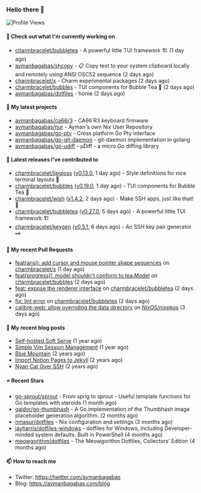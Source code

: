 ### Hello there 👋

![Profile Views](https://komarev.com/ghpvc/?username=aymanbagabas&label=PROFILE+VIEWS)

#### 👷 Check out what I'm currently working on

- [charmbracelet/bubbletea](https://github.com/charmbracelet/bubbletea) - A powerful little TUI framework 🏗 (1 day ago)
- [aymanbagabas/shcopy](https://github.com/aymanbagabas/shcopy) - 📋 Copy text to your system clipboard locally and remotely using ANSI OSC52 sequence (2 days ago)
- [charmbracelet/x](https://github.com/charmbracelet/x) - Charm experimental packages (2 days ago)
- [charmbracelet/bubbles](https://github.com/charmbracelet/bubbles) - TUI components for Bubble Tea 🫧 (2 days ago)
- [aymanbagabas/dotfiles](https://github.com/aymanbagabas/dotfiles) - home (2 days ago)

#### 🌱 My latest projects

- [aymanbagabas/ca66r3](https://github.com/aymanbagabas/ca66r3) - CA66 R3 keyboard firmware
- [aymanbagabas/nur](https://github.com/aymanbagabas/nur) - Ayman&#39;s own Nix User Repository
- [aymanbagabas/go-pty](https://github.com/aymanbagabas/go-pty) - Cross platform Go Pty interface
- [aymanbagabas/go-git-daemon](https://github.com/aymanbagabas/go-git-daemon) - git-daemon implementation in golang
- [aymanbagabas/go-udiff](https://github.com/aymanbagabas/go-udiff) - µDiff - a micro Go diffing library

#### 🔭 Latest releases I've contributed to

- [charmbracelet/lipgloss](https://github.com/charmbracelet/lipgloss) ([v0.13.0](https://github.com/charmbracelet/lipgloss/releases/tag/v0.13.0), 1 day ago) - Style definitions for nice terminal layouts 👄
- [charmbracelet/bubbles](https://github.com/charmbracelet/bubbles) ([v0.19.0](https://github.com/charmbracelet/bubbles/releases/tag/v0.19.0), 1 day ago) - TUI components for Bubble Tea 🫧
- [charmbracelet/wish](https://github.com/charmbracelet/wish) ([v1.4.2](https://github.com/charmbracelet/wish/releases/tag/v1.4.2), 2 days ago) - Make SSH apps, just like that! 💫
- [charmbracelet/bubbletea](https://github.com/charmbracelet/bubbletea) ([v0.27.0](https://github.com/charmbracelet/bubbletea/releases/tag/v0.27.0), 5 days ago) - A powerful little TUI framework 🏗
- [charmbracelet/keygen](https://github.com/charmbracelet/keygen) ([v0.5.1](https://github.com/charmbracelet/keygen/releases/tag/v0.5.1), 6 days ago) - An SSH key pair generator 🗝️

#### 🔨 My recent Pull Requests

- [feat(ansi): add cursor and mouse pointer shape sequences](https://github.com/charmbracelet/x/pull/160) on [charmbracelet/x](https://github.com/charmbracelet/x) (1 day ago)
- [feat(progress)!: model shouldn&#39;t conform to tea.Model](https://github.com/charmbracelet/bubbles/pull/589) on [charmbracelet/bubbles](https://github.com/charmbracelet/bubbles) (2 days ago)
- [feat: expose the renderer interface](https://github.com/charmbracelet/bubbletea/pull/1094) on [charmbracelet/bubbletea](https://github.com/charmbracelet/bubbletea) (2 days ago)
- [fix: lint error](https://github.com/charmbracelet/bubbletea/pull/1093) on [charmbracelet/bubbletea](https://github.com/charmbracelet/bubbletea) (2 days ago)
- [calibre-web: allow overriding the data directory](https://github.com/NixOS/nixpkgs/pull/335646) on [NixOS/nixpkgs](https://github.com/NixOS/nixpkgs) (3 days ago)

#### 📜 My recent blog posts

- [Self-hosted Soft Serve](https://aymanbagabas.com/blog/2023/04/28/self-hosted-soft-serve.html) (1 year ago)
- [Simple Vim Session Management](https://aymanbagabas.com/blog/2023/04/13/simple-vim-session-management.html) (1 year ago)
- [Blue Mountain](https://aymanbagabas.com/blog/2022/06/02/blue-mountain.html) (2 years ago)
- [Import Notion Pages to Jekyll](https://aymanbagabas.com/blog/2022/03/29/import-notion-pages-to-jekyll.html) (2 years ago)
- [Nyan Cat Over SSH](https://aymanbagabas.com/blog/2022/03/25/nyan-cat-over-ssh.html) (2 years ago)

#### ⭐ Recent Stars

- [go-sprout/sprout](https://github.com/go-sprout/sprout) - From sprig to sprout - Useful template functions for Go templates with steroids (1 month ago)
- [galdor/go-thumbhash](https://github.com/galdor/go-thumbhash) - A Go implementation of the Thumbhash image placeholder generation algorithm. (2 months ago)
- [nmasur/dotfiles](https://github.com/nmasur/dotfiles) - Nix configuration and settings (3 months ago)
- [jayharris/dotfiles-windows](https://github.com/jayharris/dotfiles-windows) - dotfiles for Windows, including Developer-minded system defaults. Built in PowerShell (4 months ago)
- [meowgorithm/dotfiles](https://github.com/meowgorithm/dotfiles) - The Meowgorithm Dotfiles, Collectors’ Edition (4 months ago)

#### 📫 How to reach me

- Twitter: https://twitter.com/aymanbagabas
- Blog: https://aymanbagabas.com/blog
